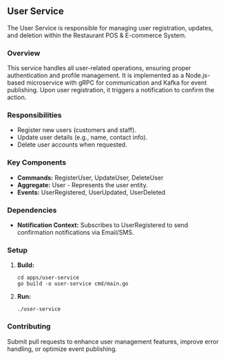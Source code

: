 ## **User Service**

The User Service is responsible for managing user registration, updates, and deletion within the Restaurant POS & E-commerce System.

### **Overview**

This service handles all user-related operations, ensuring proper authentication and profile management. It is implemented as a Node.js-based microservice with gRPC for communication and Kafka for event publishing. Upon user registration, it triggers a notification to confirm the action.

### **Responsibilities**

- Register new users (customers and staff).
- Update user details (e.g., name, contact info).
- Delete user accounts when requested.

### **Key Components**

- **Commands:** RegisterUser, UpdateUser, DeleteUser
- **Aggregate:** User - Represents the user entity.
- **Events:** UserRegistered, UserUpdated, UserDeleted

### **Dependencies**

- **Notification Context:** Subscribes to UserRegistered to send confirmation notifications via Email/SMS.

### **Setup**

1. **Build:**
   ```
   cd apps/user-service
   go build -o user-service cmd/main.go
   ```
2. **Run:**
   ```
   ./user-service
   ```

### **Contributing**

Submit pull requests to enhance user management features, improve error handling, or optimize event publishing.
